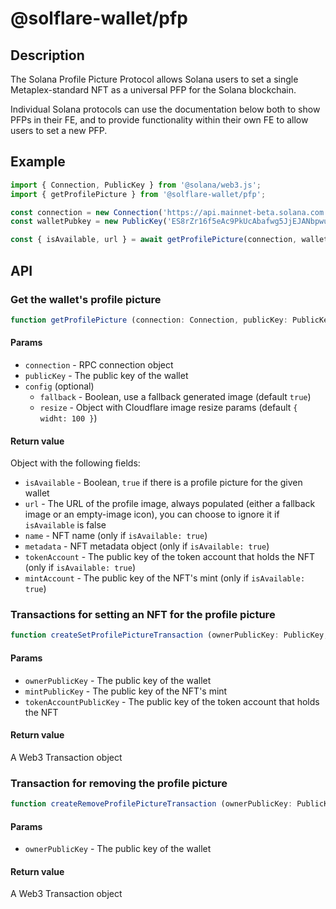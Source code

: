 # @solflare-wallet/pfp

## Description

The Solana Profile Picture Protocol allows Solana users to set a single Metaplex-standard NFT as a universal PFP for the Solana blockchain.

Individual Solana protocols can use the documentation below both to show PFPs in their FE, and to provide functionality within their own FE to allow users to set a new PFP.

## Example

```javascript
import { Connection, PublicKey } from '@solana/web3.js';
import { getProfilePicture } from '@solflare-wallet/pfp';

const connection = new Connection('https://api.mainnet-beta.solana.com');
const walletPubkey = new PublicKey('ES8rZr16f5eAc9PkUcAbafwg5JjEJANbpwu92CF2Cbox');

const { isAvailable, url } = await getProfilePicture(connection, walletPubkey);
```

## API

### Get the wallet's profile picture

```javascript
function getProfilePicture (connection: Connection, publicKey: PublicKey, config: ProfilePictureConfig): Promise<ProfilePicture>
```

#### Params
- `connection` - RPC connection object
- `publicKey` - The public key of the wallet
- `config` (optional)
  - `fallback` - Boolean, use a fallback generated image (default `true`)
  - `resize` - Object with Cloudflare image resize params (default `{ widht: 100 }`)

#### Return value
Object with the following fields:
- `isAvailable` - Boolean, `true` if there is a profile picture for the given wallet
- `url` - The URL of the profile image, always populated (either a fallback image or an empty-image icon), you can choose to ignore it if `isAvailable` is false
- `name` - NFT name (only if `isAvailable: true`)
- `metadata` - NFT metadata object (only if `isAvailable: true`)
- `tokenAccount` - The public key of the token account that holds the NFT (only if `isAvailable: true`)
- `mintAccount` - The public key of the NFT's mint (only if `isAvailable: true`)

### Transactions for setting an NFT for the profile picture

```javascript
function createSetProfilePictureTransaction (ownerPublicKey: PublicKey, mintPublicKey: PublicKey, tokenAccountPublicKey: PublicKey): Promise<Transaction>
```

#### Params
- `ownerPublicKey` - The public key of the wallet
- `mintPublicKey` - The public key of the NFT's mint
- `tokenAccountPublicKey` - The public key of the token account that holds the NFT

#### Return value
A Web3 Transaction object

### Transaction for removing the profile picture

```javascript
function createRemoveProfilePictureTransaction (ownerPublicKey: PublicKey): Promise<Transaction>
```

#### Params
- `ownerPublicKey` - The public key of the wallet

#### Return value
A Web3 Transaction object
